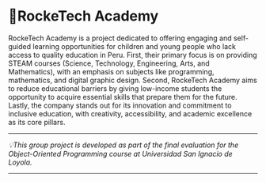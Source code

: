 # 🚀RockeTech Academy

RockeTech Academy is a project dedicated to offering engaging and self-guided learning opportunities for children and young people who lack access to quality education in Peru. First, their primary focus is on providing STEAM courses (Science, Technology, Engineering, Arts, and Mathematics), with an emphasis on subjects like programming, mathematics, and digital graphic design. Second, RockeTech Academy aims to reduce educational barriers by giving low-income students the opportunity to acquire essential skills that prepare them for the future. Lastly, the company stands out for its innovation and commitment to inclusive education, with creativity, accessibility, and academic excellence as its core pillars.

-----------------------------------------------------

 _💡This group project is developed as part of the final evaluation for the Object-Oriented Programming course at Universidad San Ignacio de Loyola._

-----------------------------------------------------

